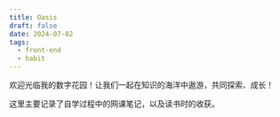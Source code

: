 ```yaml
---
title: Oasis
draft: false
date: 2024-07-02
tags:
  - front-end
  - habit
---
```


欢迎光临我的数字花园！让我们一起在知识的海洋中遨游，共同探索、成长！

这里主要记录了自学过程中的网课笔记，以及读书时的收获。

